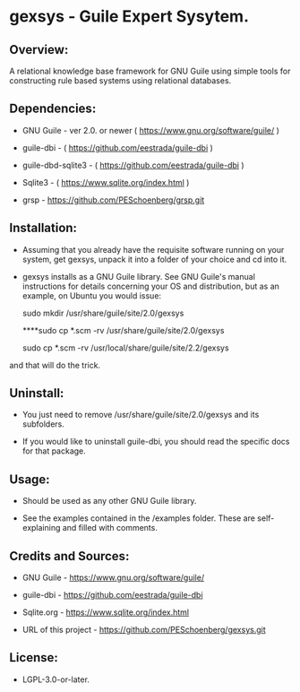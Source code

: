 # gexsys - Guile Expert Sysytem.


## Overview:

A relational knowledge base framework for GNU Guile using simple tools for
constructing rule based systems using relational databases.


## Dependencies:

* GNU Guile - ver 2.0. or newer ( https://www.gnu.org/software/guile/ )

* guile-dbi - ( https://github.com/eestrada/guile-dbi )

* guile-dbd-sqlite3 - ( https://github.com/eestrada/guile-dbi )

* Sqlite3 - ( https://www.sqlite.org/index.html )

* grsp - https://github.com/PESchoenberg/grsp.git


## Installation:

* Assuming that you already have the requisite software running on your system,
get gexsys, unpack it into a folder of your choice and cd into it.

* gexsys installs as a GNU Guile library. See GNU Guile's manual instructions
for details concerning your OS and distribution, but as an example, on Ubuntu
you would issue:

    sudo mkdir /usr/share/guile/site/2.0/gexsys

    ****sudo cp *.scm -rv /usr/share/guile/site/2.0/gexsys

    sudo cp *.scm -rv /usr/local/share/guile/site/2.2/gexsys

and that will do the trick.


## Uninstall:

* You just need to remove /usr/share/guile/site/2.0/gexsys and its subfolders.

* If you would like to uninstall guile-dbi, you should read the specific
docs for that package.


## Usage:

* Should be used as any other GNU Guile library.

* See the examples contained in the /examples folder. These are self-explaining
and filled with comments.


## Credits and Sources:

* GNU Guile - https://www.gnu.org/software/guile/

* guile-dbi - https://github.com/eestrada/guile-dbi

* Sqlite.org - https://www.sqlite.org/index.html

* URL of this project - https://github.com/PESchoenberg/gexsys.git


## License:

* LGPL-3.0-or-later.


